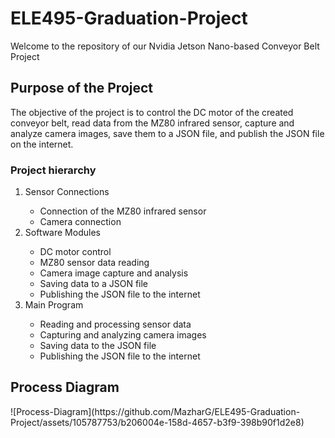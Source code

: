 # ELE495-Graduation-Project
Welcome to the repository of our Nvidia Jetson Nano-based Conveyor Belt Project
## Purpose of the Project
The objective of the project is to control the DC motor of the created conveyor belt, read data from the MZ80 infrared sensor, capture and analyze camera images, save them to a JSON file, and publish the JSON file on the internet.
### Project hierarchy
<ol>
  <li>Sensor Connections</li>
    <ul>
      <li>Connection of the MZ80 infrared sensor</li>
      <li>Camera connection</li>
    </ul>
  <li>Software Modules</li>
    <ul>
      <li>DC motor control</li>
      <li>MZ80 sensor data reading</li>
      <li>Camera image capture and analysis</li>
      <li>Saving data to a JSON file</li>
      <li>Publishing the JSON file to the internet</li>
    </ul>
  <li>Main Program</li>
    <ul>
      <li>Reading and processing sensor data</li>
      <li>Capturing and analyzing camera images</li>
      <li>Saving data to the JSON file</li>
      <li>Publishing the JSON file to the internet</li>
    </ul>
</ol>
<h2>Process Diagram</h2>![Process-Diagram](https://github.com/MazharG/ELE495-Graduation-Project/assets/105787753/b206004e-158d-4657-b3f9-398b90f1d2e8)
